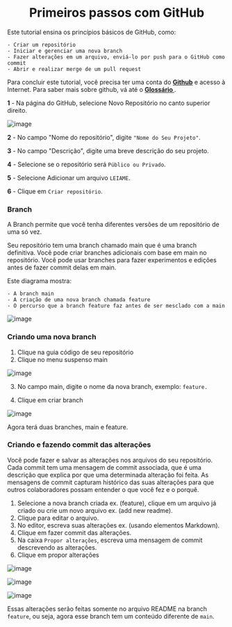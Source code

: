 <h1 align="center"> Primeiros passos com GitHub</h1>

Este tutorial ensina os princípios básicos de GitHub, como: 
```
- Criar um repositório
- Iniciar e gerenciar uma nova branch
- Fazer alterações em um arquivo, enviá-lo por push para o GitHub como commit
- Abrir e realizar merge de um pull request
```

Para concluir este tutorial, você precisa ter uma conta do **[Github](https://github.com/)**  e acesso à Internet. Para saber mais sobre github, vá até o **[Glossário ](https://docs.github.com/pt/get-started/quickstart/github-glossary)**.

**1** - Na página do GitHub, selecione Novo Repositório no canto superior direito. 

![image](https://github.com/rxaviersantos/BootcampWEX/assets/85380530/418051bf-5046-4fe4-bb7b-9c4e20a2ed68)

**2** - No campo "Nome do repositório", digite ``"Nome do Seu Projeto"``.

**3** - No campo "Descrição", digite uma breve descrição do seu projeto.

**4** - Selecione se o repositório será ``Público ou Privado``.

**5** - Selecione Adicionar um arquivo ``LEIAME``.

**6** - Clique em ``Criar repositório``.


### Branch 

A Branch permite que você tenha diferentes versões de um repositório de uma só vez.

Seu repositório tem uma branch chamado main que é uma branch definitiva. Você pode criar branches adicionais com base em main no repositório. Você pode usar branches para fazer experimentos e edições antes de fazer commit delas em main.

Este diagrama mostra:
```
- A branch main
- A criação de uma nova branch chamada feature
- O percurso que a branch feature faz antes de ser mesclado com a main
```

![image](https://github.com/rxaviersantos/BootcampWEX/assets/85380530/1190f61e-2ee1-4b7a-a922-6a08af4a345e)

### Criando uma nova branch 

<ol>
    <li>Clique na guia código de seu repositório</li>
    <li>Clique no menu suspenso main</li>
</ol>

  ![image](https://github.com/rxaviersantos/BootcampWEX/assets/85380530/5f4401ee-2376-45bb-b96f-fe57a0594c8b)



3. No campo main, digite o nome da nova branch, exemplo: <code>feature.</code>

4. Clique em criar branch


![image](https://github.com/rxaviersantos/BootcampWEX/assets/85380530/f932432f-8279-4ba9-b4d4-76cb66738628)

Agora terá duas branches, main e feature. 


### Criando e fazendo commit das alterações

Você pode fazer e salvar as alterações nos arquivos do seu repositório. Cada commit tem uma mensagem de commit associada, que é uma descrição que explica por que uma determinada alteração foi feita. As mensagens de commit capturam histórico das suas alterações para que outros colaboradores possam entender o que você fez e o porquê.


1. Selecione a nova branch criada ex. (feature), clique em um arquivo já criado ou crie um novo arquivo ex. (add new readme).
2. Clique para editar o arquivo.
3. No editor, escreva suas alterações ex. (usando elementos Markdown).
4. Clique em fazer commit das alterações.
5. Na caixa ```Propor alterações```, escreva uma mensagem de commit descrevendo as alterações.
6. Clique em propor alterações

![image](https://github.com/rxaviersantos/BootcampWEX/assets/85380530/04db9f09-57ad-4e73-a42f-d55be20dc746)

![image](https://github.com/rxaviersantos/BootcampWEX/assets/85380530/ed309ad1-0d90-4e61-818f-714b45c278a4)

![image](https://github.com/rxaviersantos/BootcampWEX/assets/85380530/cff7361b-c462-4dd2-a336-f8086cbe35bf)


Essas alterações serão feitas somente no arquivo README na branch ```feature```, ou seja, agora esse branch tem um conteúdo diferente de ```main```.



